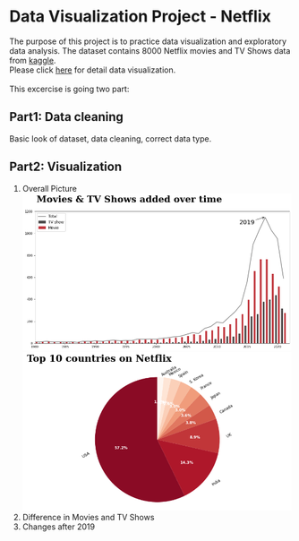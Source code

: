 # Data Visualization Project - Netflix
The purpose of this project is to practice data visualization and exploratory data analysis.
The dataset contains 8000 Netflix movies and TV Shows data from [kaggle](https://www.kaggle.com/datasets/shivamb/netflix-shows).<br>
Please click [here](https://nbviewer.org/github/huihuang751/Data-Visualization-Project_Netflix/blob/main/Data_Visualization_Netflix.ipynb#Section-3:-Changes-after-2019) for detail data visualization.<br><br>
This excercise is going two part:

## Part1: Data cleaning
Basic look of dataset, data cleaning, correct data type.

## Part2: Visualization
1. Overall Picture<br>
![](/images/added%20over%20time.png) ![](/images/top10%20countries.png)
2. Difference in Movies and TV Shows
3. Changes after 2019
